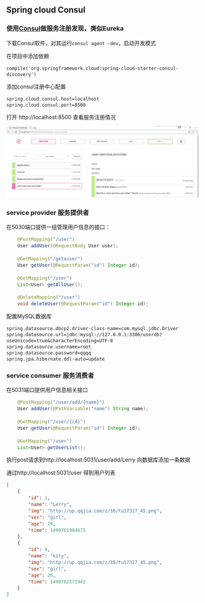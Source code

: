 ## Spring cloud Consul

### 使用[Consul](https://www.consul.io/)做服务注册发现，类似Eureka

下载Consul软件，对其运行`consul agent -dev`，启动开发模式

在项目中添加依赖
```groove
compile('org.springframework.cloud:spring-cloud-starter-consul-discovery')
```
添加consul注册中心配置
```
spring.cloud.consul.host=localhost
spring.cloud.consul.port=8500
```
打开 http://localhost:8500 查看服务注册情况

![返回结果](pic/1.png)

### service provider 服务提供者

在5030端口提供一组管理用户信息的接口：
```java
    @PostMapping("/user")
    User addUser(@RequestBody User user);

    @GetMapping("/getauser")
    User getUser(@RequestParam("id") Integer id);

    @GetMapping("/user")
    List<User> getAllUser();

    @DeleteMapping("/user")
    void deleteUser(@RequestParam("id") Integer id);

 ```
配置MySQL数据库
```
spring.datasource.dbcp2.driver-class-name=com.mysql.jdbc.Driver
spring.datasource.url=jdbc:mysql://127.0.0.1:3306/userdb?useUnicode=true&characterEncoding=UTF-8
spring.datasource.username=root
spring.datasource.password=qqqq
spring.jpa.hibernate.ddl-auto=update
```

### service consumer 服务消费者

在5031端口提供用户信息相关接口
```java
    @PostMapping("/user/add/{name}")
    User addUser(@PathVariable("name") String name);

    @GetMapping("/user/{id}")
    User getUser(@RequestParam("id") Integer id);

    @GetMapping("/user")
    List<User> getUserList();
```
执行post请求到http://localhost:5031/user/add/Lerry 向数据库添加一条数据

通过http://localhost:5031/user 得到用户列表
```json
[
    {
        "id": 1,
        "name": "Lerry",
        "img": "http://up.qqjia.com/z/16/tu17317_45.png",
        "sex": "girl",
        "age": 20,
        "time": 1499761984675
    },
    {
        "id": 4,
        "name": "kity",
        "img": "http://up.qqjia.com/z/16/tu17317_45.png",
        "sex": "girl",
        "age": 20,
        "time": 1499762171942
    }
]
```



